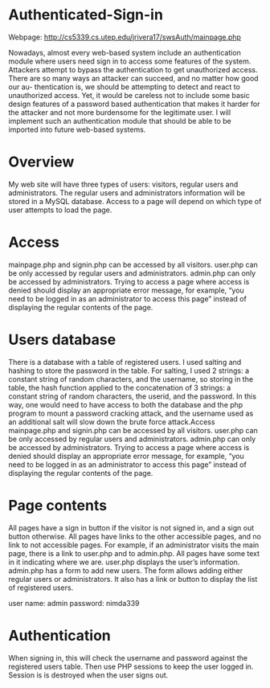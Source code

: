 # Authenticated-Sign-in

Webpage: http://cs5339.cs.utep.edu/jrivera17/swsAuth/mainpage.php

Nowadays, almost every web-based system include an authentication module where users need sign in to access some features of the system. Attackers attempt to bypass the authentication to get unauthorized access. There are so many ways an attacker can succeed, and no matter how good our au- thentication is, we should be attempting to detect and react to unauthorized access. Yet, it would be careless not to include some basic design features of a password based authentication that makes it harder for the attacker and not more burdensome for the legitimate user. I will implement such an authentication module that should be able to be imported into future web-based systems.

# Overview

My web site will have three types of users: visitors, regular users and administrators. The regular users and administrators information will be stored in a MySQL database. Access to a page will depend on which type of user attempts to load the page.

# Access

mainpage.php and signin.php can be accessed by all visitors.
user.php can be only accessed by regular users and administrators. admin.php can only be accessed by administrators.
Trying to access a page where access is denied should display an appropriate error message, for example, “you need to be logged in as an administrator to access this page” instead of displaying the regular contents of the page.

# Users database

There is a database with a table of registered users. I used salting and hashing to store the password in the table. For salting, I used 2 strings: a constant string of random characters, and the username, so storing in the table, the hash function applied to the concatenation of 3 strings: a constant string of random characters, the userid, and the password. In this way, one would need to have access to both the database and the php program to mount a password cracking attack, and the username used as an additional salt will slow down the brute force attack.Access
mainpage.php and signin.php can be accessed by all visitors.
user.php can be only accessed by regular users and administrators. admin.php can only be accessed by administrators.
Trying to access a page where access is denied should display an appropriate error message, for example, “you need to be logged in as an administrator to access this page” instead of displaying the regular contents of the page.

# Page contents

All pages have a sign in button if the visitor is not signed in, and a sign out button otherwise.
All pages have links to the other accessible pages, and no link to not accessible pages. For example, if an administrator visits the main page, there is a link to user.php and to admin.php.
All pages have some text in it indicating where we are.
user.php displays the user’s information.
admin.php has a form to add new users. The form allows adding either regular users or administrators. It also has a link or button to display the list of registered users.

user name: admin
password: nimda339

# Authentication

When signing in, this will check the username and password against the registered users table. Then use PHP sessions to keep the user logged in. Session is is destroyed when the user signs out.
